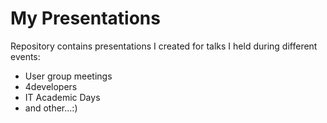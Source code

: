 # My Presentations

Repository contains presentations I created for talks I held during different events:
* User group meetings
* 4developers
* IT Academic Days
* and other...:)
